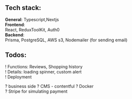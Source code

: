 ## Tech stack:
**General**: Typescript,Nextjs  
**Frontend**:   
React, ReduxToolKit, Auth0  
**Backend**:   
Prisma, PostgreSQL, AWS s3,  Nodemailer (for sending email)
 

## Todos: 
! Functions: Reviews, Shopping history  
! Details: loading spinner, custom alert  
! Deployment 

? business side
? CMS - contentful
? Docker  
? Stripe for simulating payment
 
